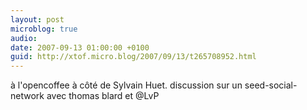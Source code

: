 ```yaml
---
layout: post
microblog: true
audio: 
date: 2007-09-13 01:00:00 +0100
guid: http://xtof.micro.blog/2007/09/13/t265708952.html
---
```

à l'opencoffee à côté de Sylvain Huet. discussion sur un seed-social-network avec thomas blard et @LvP
